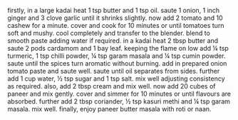 firstly, in a large kadai heat 1 tsp butter and 1 tsp oil.
saute 1 onion, 1 inch ginger and 3 clove garlic until it shrinks slightly.
now add 2 tomato and 10 cashew for a minute.
cover and cook for 10 minutes or until tomatoes turn soft and mushy.
cool completely and transfer to the blender.
blend to smooth paste adding water if required.
in a kadai heat 2 tbsp butter and saute 2 pods cardamom and 1 bay leaf.
keeping the flame on low add ¼ tsp turmeric, 1 tsp chilli powder, ¼ tsp garam masala and ¼ tsp cumin powder.
saute until the spices turn aromatic without burning.
add in prepared onion tomato paste and saute well.
saute until oil separates from sides.
further add 1 cup water, ½ tsp sugar and 1 tsp salt.
mix well adjusting consistency as required.
also, add 2 tbsp cream and mix well.
now add 20 cubes of paneer and mix gently.
cover and simmer for 10 minutes or until flavours are absorbed.
further add 2 tbsp coriander, ½ tsp kasuri methi and ¼ tsp garam masala. mix well.
finally, enjoy paneer butter masala with roti or naan.